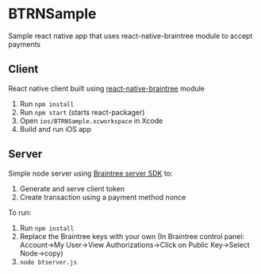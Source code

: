 # BTRNSample
Sample react native app that uses react-native-braintree module to accept payments

## Client
React native client built using [react-native-braintree](https://github.com/alawong/react-native-braintree) module

1. Run ``npm install``
2. Run ``npm start`` (starts react-packager)
3. Open ``ios/BTRNSample.xcworkspace`` in Xcode
5. Build and run iOS app

## Server

Simple node server using [Braintree server SDK](https://developers.braintreepayments.com/start/hello-server/node) to:
1. Generate and serve client token
2. Create transaction using a payment method nonce

To run:

1. Run ``npm install``
2. Replace the Braintree keys with your own (In Braintree control panel: Account->My User->View Authorizations->Click on Public Key->Select Node->copy)
3. ``node btserver.js``
